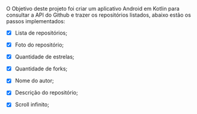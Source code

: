 O Objetivo deste projeto foi criar um aplicativo Android em Kotlin para consultar a API do Github e trazer os repositórios listados, abaixo estão os passos implementados:

- [x] Lista de repositórios;
- [x] Foto do repositório;
- [x] Quantidade de estrelas;
- [x] Quantidade de forks;
- [x] Nome do autor;
- [x] Descrição do repositório;
- [x] Scroll infinito;

